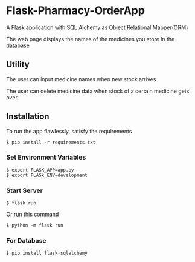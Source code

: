 ﻿# Flask-Pharmacy-OrderApp
A Flask application with SQL Alchemy as Object Relational Mapper(ORM)

The web page displays the names of the medicines you store in the database

## Utility
The user can input medicine names when new stock arrives

The user can delete medicine data when stock of a certain medicine gets over
 
## Installation
To run the app flawlessly, satisfy the requirements
```
$ pip install -r requirements.txt
```
### Set Environment Variables
```
$ export FLASK_APP=app.py
$ export FLASk_ENV=development
```
### Start Server
```
$ flask run
```
Or run this command
```
$ python -m flask run
```
### For Database
```
$ pip install flask-sqlalchemy
```
